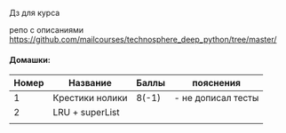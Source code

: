Дз для курса

репо с описаниями https://github.com/mailcourses/technosphere_deep_python/tree/master/

#### Домашки:


| Номер  | Название   | Баллы    |  пояснения |
|---|---|---|---|
|  1 |  Крестики нолики |  8(-1) |   - не дописал тесты   |
| 2  |  LRU + superList |   |   |
|   |   |   |   |